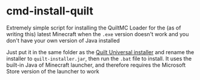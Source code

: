 # cmd-install-quilt
Extremely simple script for installing the QuiltMC Loader for the (as of writing this) latest Minecraft when the `.exe` version doesn't work and you don't have your own version of Java installed

Just put it in the same folder as the [Quilt Universal installer](https://quiltmc.org/en/install/client/) and rename the installer to `quilt-installer.jar`, then run the `.bat` file to install. It uses the built-in Java of Minecraft launcher, and therefore requires the Microsoft Store version of the launcher to work
